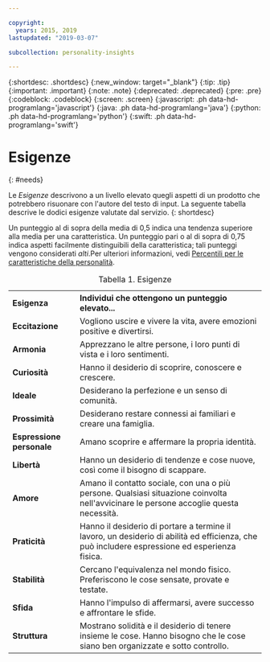 ```yaml
---

copyright:
  years: 2015, 2019
lastupdated: "2019-03-07"

subcollection: personality-insights

---
```


{:shortdesc: .shortdesc}
{:new_window: target="_blank"}
{:tip: .tip}
{:important: .important}
{:note: .note}
{:deprecated: .deprecated}
{:pre: .pre}
{:codeblock: .codeblock}
{:screen: .screen}
{:javascript: .ph data-hd-programlang='javascript'}
{:java: .ph data-hd-programlang='java'}
{:python: .ph data-hd-programlang='python'}
{:swift: .ph data-hd-programlang='swift'}

# Esigenze
{: #needs}

Le *Esigenze* descrivono a un livello elevato quegli aspetti di un prodotto che potrebbero risuonare con l'autore del testo di input. La seguente tabella descrive le dodici esigenze valutate dal servizio.
{: shortdesc}

Un punteggio al di sopra della media di 0,5 indica una tendenza superiore alla media per una caratteristica. Un punteggio pari o al di sopra di 0,75 indica aspetti facilmente distinguibili della caratteristica; tali punteggi vengono considerati *alti*.Per ulteriori informazioni, vedi [Percentili per le caratteristiche della personalità](/docs/services/personality-insights?topic=personality-insights-numeric#percentiles).

<table>
  <caption>Tabella 1. Esigenze</caption>
  <tr>
    <th style="text-align:left">Esigenza</th>
    <th style="text-align:left">Individui che ottengono un punteggio elevato...</th>
  </tr>
  <tr>
    <td><strong>Eccitazione</strong></td>
    <td>Vogliono uscire e vivere la vita, avere emozioni positive
      e divertirsi.</td>
  </tr>
  <tr>
    <td><strong>Armonia</strong></td>
    <td>Apprezzano le altre persone, i loro punti di vista e i loro sentimenti.</td>
  </tr>
  <tr>
    <td><strong>Curiosità</strong></td>
    <td>Hanno  il desiderio di scoprire, conoscere e crescere.</td>
  </tr>
  <tr>
    <td><strong>Ideale</strong></td>
    <td>Desiderano la perfezione e un senso di comunità.</td>
  </tr>
  <tr>
    <td><strong>Prossimità</strong></td>
    <td>Desiderano restare connessi ai familiari e creare una famiglia.</td>
  </tr>
  <tr>
    <td><strong>Espressione personale</strong></td>
    <td>Amano scoprire e affermare la propria identità.</td>
  </tr>
  <tr>
    <td><strong>Libertà</strong></td>
    <td>Hanno un desiderio di tendenze e cose nuove, così come il bisogno di
      scappare.</td>
  </tr>
  <tr>
    <td><strong>Amore</strong></td>
    <td>Amano il contatto sociale, con una o più persone. Qualsiasi situazione
      coinvolta nell'avvicinare le persone accoglie questa necessità.</td>
  </tr>
  <tr>
    <td><strong>Praticità</strong></td>
    <td>Hanno il desiderio di portare a termine il lavoro, un desiderio di abilità ed efficienza,
      che può includere espressione ed esperienza fisica.</td>
  </tr>
  <tr>
    <td><strong>Stabilità</strong></td>
    <td>Cercano l'equivalenza nel mondo fisico. Preferiscono le cose sensate,
      provate e testate.</td>
  </tr>
  <tr>
    <td><strong>Sfida</strong></td>
    <td>Hanno l'impulso di affermarsi, avere successo e affrontare le sfide.</td>
  </tr>
  <tr>
    <td><strong>Struttura</strong></td>
    <td>Mostrano solidità e il desiderio di tenere insieme le cose. Hanno
      bisogno che le cose siano ben organizzate e sotto controllo.</td>
  </tr>
</table>
